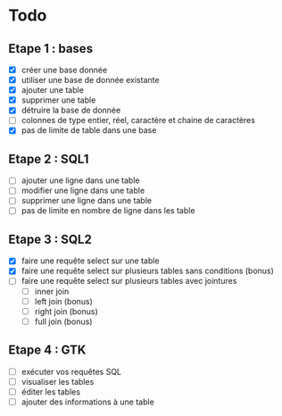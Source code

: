 # Todo

## Etape 1 : bases

- [x] créer une base donnée
- [x] utiliser une base de donnée existante
- [x] ajouter une table
- [x] supprimer une table
- [x] détruire la base de donnée
- [ ] colonnes de type entier, réel, caractère et chaine de caractères
- [x] pas de limite de table dans une base

## Etape 2 : SQL1

- [ ] ajouter une ligne dans une table
- [ ] modifier une ligne dans une table
- [ ] supprimer une ligne dans une table
- [ ] pas de limite en nombre de ligne dans les table

## Etape 3 : SQL2

- [x] faire une requête select sur une table
- [x] faire une requête select sur plusieurs tables sans conditions (bonus)
- [ ] faire une requête select sur plusieurs tables avec jointures
  - [ ] inner join
  - [ ] left join (bonus)
  - [ ] right join (bonus)
  - [ ] full join (bonus)
  
## Etape 4 : GTK

- [ ] exécuter vos requêtes SQL
- [ ] visualiser les tables
- [ ] éditer les tables
- [ ] ajouter des informations à une table
